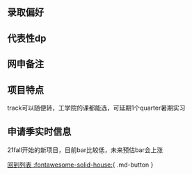 ## 录取偏好

## 代表性dp

## 网申备注

## 项目特点

track可以随便转，工学院的课都能选，可延期1个quarter暑期实习

## 申请季实时信息

21fall开始的新项目，目前bar比较低，未来预估bar会上涨

[回到列表 :fontawesome-solid-house:](选校梯度.md){ .md-button }
